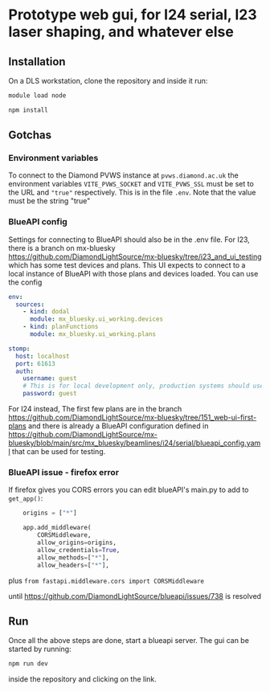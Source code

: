 # Prototype web gui, for I24 serial, I23 laser shaping, and whatever else

## Installation

On a DLS workstation, clone the repository and inside it run:

```bash
module load node

npm install
```

## Gotchas

### Environment variables

To connect to the Diamond PVWS instance at `pvws.diamond.ac.uk` the environment variables `VITE_PVWS_SOCKET` and `VITE_PVWS_SSL` must be set to the URL and `"true"` respectively. This is in the file `.env`. Note that the value must be the string "true"

### BlueAPI config

Settings for connecting to BlueAPI should also be in the .env file.
For I23, there is a branch on mx-bluesky https://github.com/DiamondLightSource/mx-bluesky/tree/i23_and_ui_testing which has some test devices and plans. This UI expects to connect to a local instance of BlueAPI with those plans and devices loaded. You can use the config

```yaml
env:
  sources:
    - kind: dodal
      module: mx_bluesky.ui_working.devices
    - kind: planFunctions
      module: mx_bluesky.ui_working.plans

stomp:
  host: localhost
  port: 61613
  auth:
    username: guest
    # This is for local development only, production systems should use good passwords
    password: guest
```

For I24 instead, The first few plans are in the branch https://github.com/DiamondLightSource/mx-bluesky/tree/151_web-ui-first-plans and there is already a BlueAPI configuration defined in https://github.com/DiamondLightSource/mx-bluesky/blob/main/src/mx_bluesky/beamlines/i24/serial/blueapi_config.yaml that can be used for testing.

### BlueAPI issue - firefox error

If firefox gives you CORS errors you can edit blueAPI's main.py to add to `get_app()`:

```python
    origins = ["*"]

    app.add_middleware(
        CORSMiddleware,
        allow_origins=origins,
        allow_credentials=True,
        allow_methods=["*"],
        allow_headers=["*"],
```

plus `from fastapi.middleware.cors import CORSMiddleware`

until https://github.com/DiamondLightSource/blueapi/issues/738 is resolved

## Run

Once all the above steps are done, start a blueapi server. The gui can be started by running:

```bash
npm run dev
```

inside the repository and clicking on the link.

